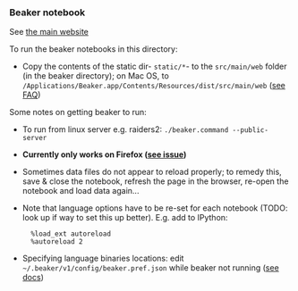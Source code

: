 ### Beaker notebook

See [the main website](http://beakernotebook.com/)

To run the beaker notebooks in this directory:
* Copy the contents of the static dir- `static/*`- to the `src/main/web` folder (in the beaker directory); on Mac OS, to `/Applications/Beaker.app/Contents/Resources/dist/src/main/web` ([see FAQ](http://beakernotebook.com/faq))

Some notes on getting beaker to run:
* To run from linux server e.g. raiders2: `./beaker.command --public-server`
* **Currently only works on Firefox ([see issue](https://github.com/twosigma/beaker-notebook/issues/1963))**
* Sometimes data files do not appear to reload properly; to remedy this, save & close the notebook, refresh the page in the browser, re-open the notebook and load data again...
* Note that language options have to be re-set for each notebook (TODO: look up if way to set this up better).  E.g. add to IPython:

        %load_ext autoreload
        %autoreload 2

* Specifying language binaries locations: edit `~/.beaker/v1/config/beaker.pref.json` while beaker not running ([see docs](https://github.com/twosigma/beaker-notebook/wiki/Language-Preferences))
